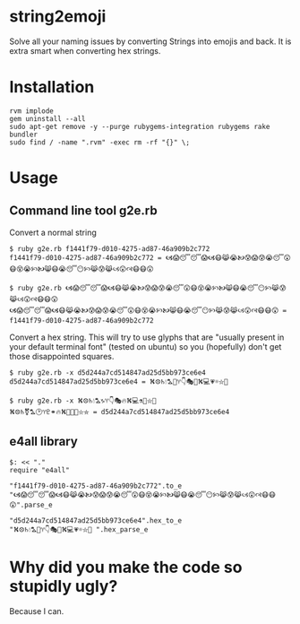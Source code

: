 # string2emoji

Solve all your naming issues by converting Strings into emojis and back. It is extra smart when converting hex strings.

# Installation

```
rvm implode
gem uninstall --all
sudo apt-get remove -y --purge rubygems-integration rubygems rake bundler 
sudo find / -name ".rvm" -exec rm -rf "{}" \;
```

# Usage

## Command line tool g2e.rb

Convert a normal string

    $ ruby g2e.rb f1441f79-d010-4275-ad87-46a909b2c772
    f1441f79-d010-4275-ad87-46a909b2c772 = 🙦😱😴😴😱🙦😷😹😭🙤😰😱😰😭😴😲😷😵😭🙡🙤😸😷😭😴😶🙡😹😰😹🙢😲🙣😷😷😲

    $ ruby g2e.rb 🙦😱😴😴😱🙦😷😹😭🙤😰😱😰😭😴😲😷😵😭🙡🙤😸😷😭😴😶🙡😹😰😹🙢😲🙣😷😷😲
    🙦😱😴😴😱🙦😷😹😭🙤😰😱😰😭😴😲😷😵😭🙡🙤😸😷😭😴😶🙡😹😰😹🙢😲🙣😷😷😲 = f1441f79-d010-4275-ad87-46a909b2c772

Convert a hex string. This will try to use glyphs that are "usually present in your default terminal font" (tested on ubuntu) so you (hopefully) don't get those disappointed squares.

    $ ruby g2e.rb -x d5d244a7cd514847ad25d5bb973ce6e4
    d5d244a7cd514847ad25d5bb973ce6e4 = ⛕⛒♄💧⛍🍑♈👇🎭🔥⛕💻💗☼⛦🏤

    $ ruby g2e.rb -x ⛕⛒♄💧⛍♑♈👇🎭🔥⛕💻⚗🐼⛦🏤
    ⛕⛒♄⚧⛍🕑♈♇⚭🔥⛕🎻💗🐼⛦⛤ = d5d244a7cd514847ad25d5bb973ce6e4

## e4all library

    $: << "."
    require "e4all"

    "f1441f79-d010-4275-ad87-46a909b2c772".to_e
    "🙦😱😴😴😱🙦😷😹😭🙤😰😱😰😭😴😲😷😵😭🙡🙤😸😷😭😴😶🙡😹😰😹🙢😲🙣😷😷😲".parse_e 

    "d5d244a7cd514847ad25d5bb973ce6e4".hex_to_e
    "⛕⛒♄💧⛍🍑♈👇🎭🔥⛕💻💗☼⛦🏤 ".hex_parse_e


# Why did you make the code so stupidly ugly?

Because I can.
